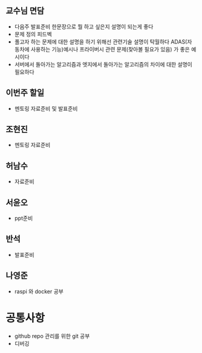 ## 교수님 면담 ##
- 다음주 발표준비
  한문장으로 뭘 하고 싶은지 설명이 되는게 좋다
- 문제 정의 피드벡
- 풀고자 하는 문제에 대한 설명을 하기 위해선 관련기술 설명이 탁월하다
   ADAS(자동차에 사용하는 기능)예시나
  프라이버시 관련 문제(찾아볼 필요가 있음) 가 좋은 예시이다
- 서버에서 돌아가는 알고리즘과 엣지에서 돌아가는 알고리즘의 차이에 대한 설명이 필요하다
## 이번주 할일
- 멘토링 자료준비 및 발표준비

## 조현진
- 멘토링 자료준비
## 허남수
- 자료준비
## 서윤오
- ppt준비
## 반석
- 발표준비
## 나영준
- raspi 와 docker 공부
# 공통사항
- github repo 관리를 위한 git 공부
- 디버깅

